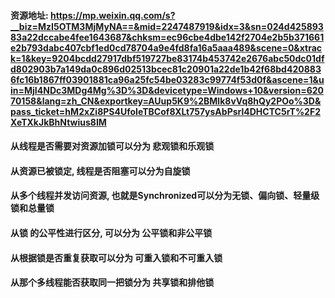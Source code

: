 #### 资源地址: https://mp.weixin.qq.com/s?__biz=MzI5OTM3MjMyNA==&mid=2247487919&idx=3&sn=024d42589383a22dccabe4fee1643687&chksm=ec96cbe4dbe142f2704e2b5b371661e2b793dabc407cbf1ed0cd78704a9e4fd8fa16a5aaa489&scene=0&xtrack=1&key=9204bcdd27917dbf519727be83174b453742e2676abc50dc01dfd802903b7a149da0c896d02513bcec81c20901a22de1b42f68bd4208836fc16b1867ff03901881ca96a25fc54be03283c99774f53d0f&ascene=1&uin=MjI4NDc3MDg4Mg%3D%3D&devicetype=Windows+10&version=62070158&lang=zh_CN&exportkey=AUup5K9%2BMlk8vVq8hQy2POo%3D&pass_ticket=hM2xZi8PS4UfoIeTBCof8XLt757ysAbPsrl4DHCTC5rT%2F2XeTXkJkBhNtwius8IM
#### 从线程是否需要对资源加锁可以分为 悲观锁和乐观锁  
#### 从资源已被锁定, 线程是否阻塞可以分为自旋锁  
#### 从多个线程并发访问资源, 也就是Synchronized可以分为无锁、偏向锁、轻量级锁和总量锁  
#### 从锁 的公平性进行区分, 可以分为 公平锁和非公平锁  
#### 从根据锁是否重复获取可以分为 可重入锁和不可重入锁  
#### 从那个多线程能否获取同一把锁分为 共享锁和排他锁  
